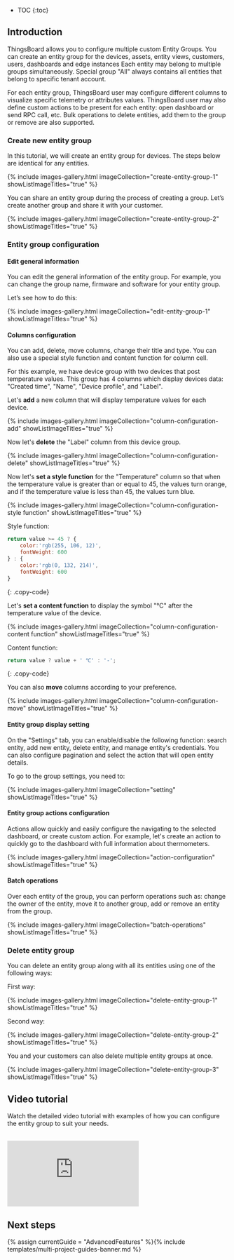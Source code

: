 * TOC
{:toc}

## Introduction

ThingsBoard allows you to configure multiple custom Entity Groups.
You can create an entity group for the devices, assets, entity views, customers, users, dashboards and edge instances
Each entity may belong to multiple groups simultaneously.
Special group "All" always contains all entities that belong to specific tenant account.

For each entity group, ThingsBoard user may configure different columns to visualize specific telemetry or attributes values.
ThingsBoard user may also define custom actions to be present for each entity: open dashboard or send RPC call, etc.
Bulk operations to delete entities, add them to the group or remove are also supported.

### Create new entity group

In this tutorial, we will create an entity group for devices.
The steps below are identical for any entities.

{% include images-gallery.html imageCollection="create-entity-group-1" showListImageTitles="true" %}

You can share an entity group during the process of creating a group. Let’s create another group and share it with your customer.

{% include images-gallery.html imageCollection="create-entity-group-2" showListImageTitles="true" %}

### Entity group configuration

#### Edit general information

You can edit the general information of the entity group. For example, you can change the group name, firmware and software for your entity group.

Let’s see how to do this:

{% include images-gallery.html imageCollection="edit-entity-group-1" showListImageTitles="true" %}

#### Columns configuration

You can add, delete, move columns, change their title and type.
You can also use a special style function and content function for column cell.

For this example, we have device group with two devices that post temperature values.
This group has 4 columns which display devices data: "Created time", "Name", "Device profile", and "Label". 

Let's **add** a new column that will display temperature values for each device.

{% include images-gallery.html imageCollection="column-configuration-add" showListImageTitles="true" %}

Now let's **delete** the "Label" column from this device group.

{% include images-gallery.html imageCollection="column-configuration-delete" showListImageTitles="true" %}

Now let's **set a style function** for the "Temperature" column so that when the temperature value is greater than or equal to 45, the values turn orange, and if the temperature value is less than 45, the values turn blue.

{% include images-gallery.html imageCollection="column-configuration-style function" showListImageTitles="true" %}

Style function:

```javascript
return value >= 45 ? {
    color:'rgb(255, 106, 12)',
    fontWeight: 600
} : {
    color:'rgb(0, 132, 214)',
    fontWeight: 600
}
```
{: .copy-code}

Let's **set a content function** to display the symbol "℃" after the temperature value of the device.

{% include images-gallery.html imageCollection="column-configuration-content function" showListImageTitles="true" %}

Content function:

```javascript
return value ? value + ' ℃' : '-';
```
{: .copy-code}

You can also **move** columns according to your preference.

{% include images-gallery.html imageCollection="column-configuration-move" showListImageTitles="true" %}

#### Entity group display setting

On the "Settings" tab, you can enable/disable the following function: search entity, add new entity, delete entity, and manage entity's credentials.
You can also configure pagination and select the action that will open entity details.

To go to the group settings, you need to:

{% include images-gallery.html imageCollection="setting" showListImageTitles="true" %}

#### Entity group actions configuration

Actions allow quickly and easily configure the navigating to the selected dashboard, or create custom action.
For example, let's create an action to quickly go to the dashboard with full information about thermometers.

{% include images-gallery.html imageCollection="action-configuration" showListImageTitles="true" %}

#### Batch operations

Over each entity of the group, you can perform operations such as: change the owner of the entity, move it to another group, add or remove an entity from the group.

{% include images-gallery.html imageCollection="batch-operations" showListImageTitles="true" %}

### Delete entity group

You can delete an entity group along with all its entities using one of the following ways:

First way:

{% include images-gallery.html imageCollection="delete-entity-group-1" showListImageTitles="true" %}

Second way:

{% include images-gallery.html imageCollection="delete-entity-group-2" showListImageTitles="true" %}

You and your customers can also delete multiple entity groups at once.

{% include images-gallery.html imageCollection="delete-entity-group-3" showListImageTitles="true" %}

## Video tutorial

Watch the detailed video tutorial with examples of how you can configure the entity group to suit your needs.

<br>
<div id="video">
    <div id="video_wrapper">
        <iframe src="https://www.youtube.com/embed/RNdaEqrGhn8" frameborder="0" allowfullscreen></iframe>
    </div>
</div>

## Next steps

{% assign currentGuide = "AdvancedFeatures" %}{% include templates/multi-project-guides-banner.md %}
